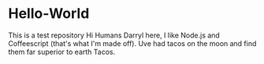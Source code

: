 # Hello-World
This is a test repository
Hi Humans
Darryl here, I like Node.js and Coffeescript (that's what I'm made off). 
Uve had tacos on the moon and find them far superior to earth Tacos. 

